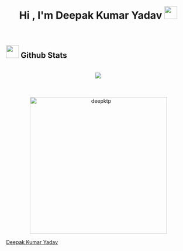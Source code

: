 <h1 align="center"><b>Hi , I'm Deepak Kumar Yadav </b><img src="https://media.giphy.com/media/hvRJCLFzcasrR4ia7z/giphy.gif" width="35"></h1>

<br>

## <img src="https://media.giphy.com/media/iY8CRBdQXODJSCERIr/giphy.gif" width="35"><b> Github Stats </b>

<br>

<div align="center">

<a href="https://github.com/deepktp/">
   <img src="https://github-readme-stats.vercel.app/api?username=deepktp&theme=tokyonight&show_icons=true&hide_border=true&count_private=true" />
   <br />
   <br />   <br />   <br />
  <img src="https://github-readme-stats.vercel.app/api/top-langs?username=deepktp&show_icons=true&locale=en&layout=compact&line_height=20&title_color=7A7ADB&icon_color=2234AE&text_color=D3D3D3&bg_color=0,000000,130F40" width="375"  alt="deepktp"/>

</a>
</div>




[Deepak Kumar Yadav](https://github.com/deepktp)

